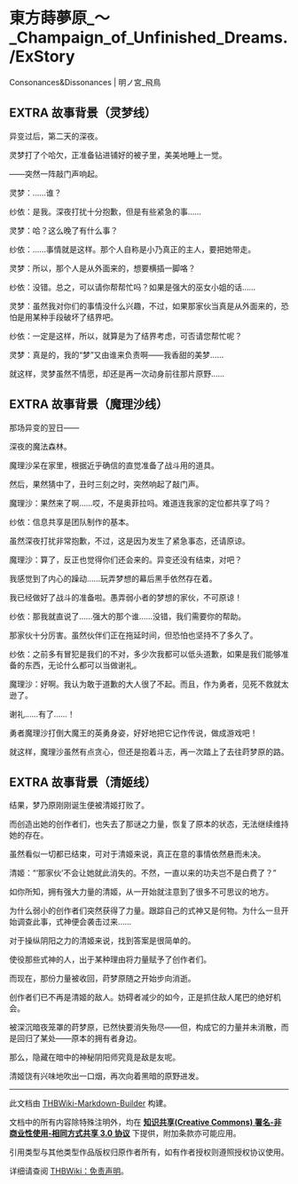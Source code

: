 # 東方蒔夢原_～_Champaign_of_Unfinished_Dreams./ExStory

<!-- source html: G:\repos\THBWiki-Markdown-Builder\THBWikiMarkdown\Temp\main\7\7a\ns0%3A%E6%9D%B1%E6%96%B9%E8%92%94%E5%A4%A2%E5%8E%9F_%EF%BD%9E_Champaign_of_Unfinished_Dreams%2E%2FExStory.html -->

Consonances&Dissonances | 明ノ宮_飛鳥

## EXTRA 故事背景（灵梦线）
  
异变过后，第二天的深夜。  

灵梦打了个哈欠，正准备钻进铺好的被子里，美美地睡上一觉。  

——突然一阵敲门声响起。  

灵梦：……谁？  

纱依：是我。深夜打扰十分抱歉，但是有些紧急的事……  

灵梦：哈？这么晚了有什么事？  

  

纱依：……事情就是这样。那个人自称是小乃真正的主人，要把她带走。  

灵梦：所以，那个人是从外面来的，想要横插一脚咯？  

纱依：没错。总之，可以请你帮帮忙吗？如果是强大的巫女小姐的话……  

灵梦：虽然我对你们的事情没什么兴趣，不过，如果那家伙当真是从外面来的，恐怕是用某种手段破坏了结界吧。  

纱依：一定是这样，所以，就算是为了结界考虑，可否请您帮忙呢？  

灵梦：真是的，我的“梦”又由谁来负责啊——我香甜的美梦……  

  

就这样，灵梦虽然不情愿，却还是再一次动身前往那片原野……  

  

## EXTRA 故事背景（魔理沙线）
  
那场异变的翌日——  

深夜的魔法森林。  

魔理沙呆在家里，根据近乎确信的直觉准备了战斗用的道具。  

然后，果然猜中了，丑时三刻之时，突然响起了敲门声。  

魔理沙：果然来了啊……哎，不是奥菲拉吗。难道连我家的定位都共享了吗？  

纱依：信息共享是团队制作的基本。  

虽然深夜打扰非常抱歉，不过，这是因为发生了紧急事态，还请原谅。  

魔理沙：算了，反正也觉得你们还会来的。异变还没有结束，对吧？  

我感觉到了内心的躁动……玩弄梦想的幕后黑手依然存在着。  

我已经做好了战斗的准备啦。愚弄弱小者的梦想的家伙，不可原谅！  

  
  
  

纱依：那我就直说了……强大的那个谁……没错，我们需要你的帮助。  

那家伙十分厉害。虽然伙伴们正在拖延时间，但恐怕也坚持不了多久了。  

纱依：之前多有冒犯是我们的不对，多少次我都可以低头道歉，如果是我们能够准备的东西，无论什么都可以当做谢礼。  

魔理沙：好啊。我认为敢于道歉的大人很了不起。而且，作为勇者，见死不救就太逊了。  

谢礼……有了……！  

勇者魔理沙打倒大魔王的英勇身姿，好好地把它记作传说，做成游戏吧！  

  
  
  

就这样，魔理沙虽然有点贪心，但还是抱着斗志，再一次踏上了去往莳梦原的路。  

  

## EXTRA 故事背景（清姬线）
  
结果，梦乃原刚刚诞生便被清姬打败了。  

而创造出她的创作者们，也失去了那谜之力量，恢复了原本的状态，无法继续维持她的存在。  

虽然看似一切都已结束，可对于清姬来说，真正在意的事情依然悬而未决。  

清姬：“‘那家伙’不会让她就此消失的。不然，一直以来的功夫岂不是白费了？”  

  
  
  

如你所知，拥有强大力量的清姬，从一开始就注意到了很多不可思议的地方。  

为什么弱小的创作者们突然获得了力量。跟踪自己的式神又是何物。为什么一旦开始调查此事，式神便会袭击过来……  

对于操纵阴阳之力的清姬来说，找到答案是很简单的。  

使役那些式神的人，出于某种理由将力量赋予了创作者们。  

而现在，那份力量被收回，莳梦原随之开始步向消逝。  

创作者们已不再是清姬的敌人。妨碍者减少的如今，正是抓住敌人尾巴的绝好机会。  

被深沉暗夜笼罩的莳梦原，已然快要消失殆尽——但，构成它的力量并未消散，而是回归了某处——原本的拥有者身边。  

那么，隐藏在暗中的神秘阴阳师究竟是敌是友呢。  

  
  
  

清姬饶有兴味地吹出一口烟，再次向着黑暗的原野进发。  

  





---

此文档由 [THBWiki-Markdown-Builder](https://github.com/Delsin-Yu/THBWiki-Markdown-Builder) 构建。

文档中的所有内容除特殊注明外，均在 [**知识共享(Creative Commons) 署名-非商业性使用-相同方式共享 3.0 协议**](https://creativecommons.org/licenses/by-sa/3.0/deed.zh-hans) 下提供，附加条款亦可能应用。

引用类型与其他类型作品版权归原作者所有，如有作者授权则遵照授权协议使用。

详细请查阅 [THBWiki：免责声明](https://thbwiki.cc/THBWiki:%E5%85%8D%E8%B4%A3%E5%A3%B0%E6%98%8E)。

